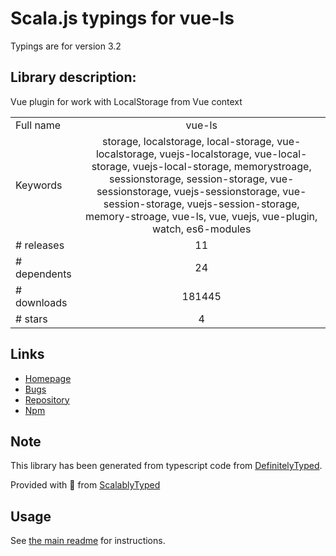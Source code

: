 
# Scala.js typings for vue-ls

Typings are for version 3.2

## Library description:
Vue plugin for work with LocalStorage from Vue context

|                    |                 |
| ------------------ | :-------------: |
| Full name          | vue-ls |
| Keywords           | storage, localstorage, local-storage, vue-localstorage, vuejs-localstorage, vue-local-storage, vuejs-local-storage, memorystroage, sessionstorage, session-storage, vue-sessionstorage, vuejs-sessionstorage, vue-session-storage, vuejs-session-storage, memory-stroage, vue-ls, vue, vuejs, vue-plugin, watch, es6-modules |
| # releases         | 11 |
| # dependents       | 24 |
| # downloads        | 181445 |
| # stars            | 4 |

## Links
- [Homepage](https://github.com/RobinCK/vue-ls#readme)
- [Bugs](https://github.com/RobinCK/vue-ls/issues)
- [Repository](https://github.com/RobinCK/vue-ls)
- [Npm](https://www.npmjs.com/package/vue-ls)
    


## Note
This library has been generated from typescript code from [DefinitelyTyped](https://definitelytyped.org).

Provided with :purple_heart: from [ScalablyTyped](https://github.com/oyvindberg/ScalablyTyped)

## Usage
See [the main readme](../../readme.md) for instructions.


